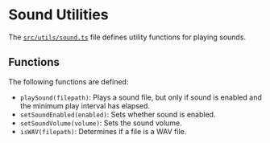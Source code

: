 

# Sound Utilities

The [`src/utils/sound.ts`](../src/utils/sound.ts) file defines utility functions for playing sounds.

## Functions

The following functions are defined:

*   `playSound(filepath)`: Plays a sound file, but only if sound is enabled and the minimum play interval has elapsed.
*   `setSoundEnabled(enabled)`: Sets whether sound is enabled.
*   `setSoundVolume(volume)`: Sets the sound volume.
*   `isWAV(filepath)`: Determines if a file is a WAV file.

